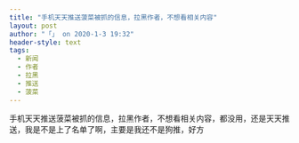 ```yaml
---
title: "手机天天推送菠菜被抓的信息，拉黑作者，不想看相关内容"
layout: post
author: "「」 on 2020-1-3 19:32"
header-style: text
tags:
  - 新闻
  - 作者
  - 拉黑
  - 推送
  - 菠菜
---
```


<head></head>
<body>
  手机天天推送菠菜被抓的信息，拉黑作者，不想看相关内容，都没用，还是天天推送，我是不是上了名单了啊，主要是我还不是狗推，好方
 <br>
</body>


